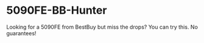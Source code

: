 # 5090FE-BB-Hunter
Looking for a 5090FE from BestBuy but miss the drops? You can try this. No guarantees!

